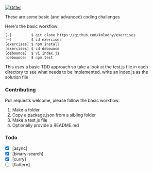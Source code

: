 [![Gitter][gitter-image]][gitter-url]

These are some basic (and advanced) coding challenges

Here's the basic workflow:

```bash
[~]         $ git clone https://github.com/kolodny/exercises
[~]         $ cd exercises
[exercises] $ npm install
[exercises] $ cd debounce
[debounce]  $ vi index.js
[debounce]  $ npm test
```

This uses a basic TDD approach so take a look at the test.js file in each directory to see what needs to be implemented, write an index.js as the solution file

### Contributing

Pull requests welcome, please follow the basic workflow:

1. Make a folder
2. Copy a package.json from a sibling folder
3. Make a test.js file
4. Optionally provide a README.md

[gitter-image]: https://badges.gitter.im/Join%20Chat.svg
[gitter-url]: https://gitter.im/kolodny/exercises

### Todo

* [x] [async]
* [x] [binary-search]
* [x] [curry]
* [ ] [flattern]
